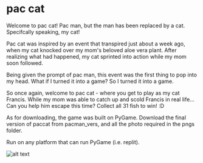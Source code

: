 # pac cat

Welcome to pac cat! Pac man, but the man has been replaced by a cat. Specifcally speaking, my cat!

Pac cat was inspired by an event that transpired just about a week ago, when my cat knocked over my mom's beloved aloe vera plant. 
After realizing what had happened, my cat sprinted into action while my mom soon followed.

Being given the prompt of pac man, this event was the first thing to pop into my head. What if I turned it into a game? So I turned it into a game.

So once again, welcome to pac cat - where you get to play as my cat Francis.
While my mom was able to catch up and scold Francis in real life...
Can you help him escape this time?
Collect all 31 fish to win! :D


As for downloading, the game was built on PyGame. 
Download the final version of paccat from pacman_vers,
and all the photo required in the pngs folder.

Run on any platform that can run PyGame (i.e. replit).

![alt text]([https://cdn.discordapp.com/attachments/728464355649388597/1230305164536315984/IMG_2069.jpg?ex=664c8b39&is=664b39b9&hm=c3ba3b1cfa9ed6399ea3f0d731361e1a9ebf4675e35660f5109b56acbc190c7b&])
